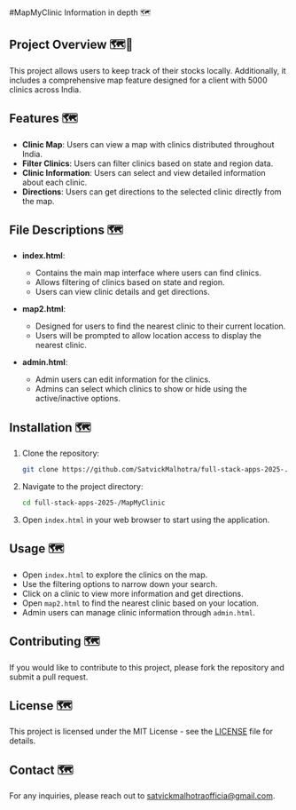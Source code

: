 #MapMyClinic Information in depth 🗺️

## Project Overview 🗺️🍩
This project allows users to keep track of their stocks locally. Additionally, it includes a comprehensive map feature designed for a client with 5000 clinics across India.

## Features 🗺️
- **Clinic Map**: Users can view a map with clinics distributed throughout India.
- **Filter Clinics**: Users can filter clinics based on state and region data.
- **Clinic Information**: Users can select and view detailed information about each clinic.
- **Directions**: Users can get directions to the selected clinic directly from the map.

## File Descriptions 🗺️
- **index.html**: 
  - Contains the main map interface where users can find clinics.
  - Allows filtering of clinics based on state and region.
  - Users can view clinic details and get directions.

- **map2.html**: 
  - Designed for users to find the nearest clinic to their current location.
  - Users will be prompted to allow location access to display the nearest clinic.

- **admin.html**: 
  - Admin users can edit information for the clinics.
  - Admins can select which clinics to show or hide using the active/inactive options.

## Installation 🗺️
1. Clone the repository:
   ```bash
   git clone https://github.com/SatvickMalhotra/full-stack-apps-2025-.git
   ```
2. Navigate to the project directory:
   ```bash
   cd full-stack-apps-2025-/MapMyClinic
   ```
3. Open `index.html` in your web browser to start using the application.

## Usage 🗺️
- Open `index.html` to explore the clinics on the map.
- Use the filtering options to narrow down your search.
- Click on a clinic to view more information and get directions.
- Open `map2.html` to find the nearest clinic based on your location.
- Admin users can manage clinic information through `admin.html`.

## Contributing 🗺️
If you would like to contribute to this project, please fork the repository and submit a pull request.

## License 🗺️
This project is licensed under the MIT License - see the [LICENSE](LICENSE) file for details.

## Contact 🗺️
For any inquiries, please reach out to [satvickmalhotraofficia@gmail.com](mailto:satvickmalhotraofficia@gmail.com).
